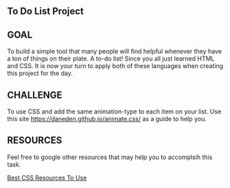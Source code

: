 ## To Do List Project 

## GOAL 

 To build a simple tool that many people will find helpful whenever they have a ton of things on their plate.  A to-do list! Since you all just learned HTML and CSS. It is now your turn to apply both of these languages when creating this project for the day. 

## CHALLENGE 
To use CSS and add the same animation-type to each item on your list. Use this site https://daneden.github.io/animate.css/  as a guide to help you. 


## RESOURCES 

Feel free to google other resources that may help you to accomplsih this task. 

[Best CSS Resources To Use](https://github.com/HarlemBusinessAlliance/WebDevelopmentSquad/tree/master/intro_to_css)


